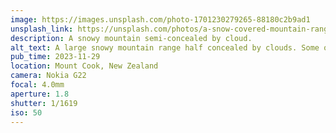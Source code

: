 ```yaml
---
image: https://images.unsplash.com/photo-1701230279265-88180c2b9ad1
unsplash_link: https://unsplash.com/photos/a-snow-covered-mountain-range-with-trees-in-the-foreground-VuM3yu-jP3g
description: A snowy mountain semi-concealed by cloud.
alt_text: A large snowy mountain range half concealed by clouds. Some of the blue sky can be seen behind the mountains, and there are shrubs in the foreground.
pub_time: 2023-11-29
location: Mount Cook, New Zealand
camera: Nokia G22
focal: 4.0mm
aperture: 1.8
shutter: 1/1619
iso: 50
---
```

